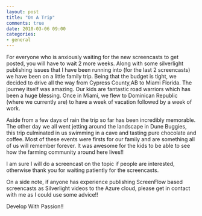 ```yaml
---
layout: post
title: "On A Trip"
comments: true
date: 2010-03-06 09:00
categories:
- general
---
```

For everyone who is anxiously waiting for the new screencasts to get posted, you will have to wait 2 more weeks. Along with some silverlight publishing issues that I have been running into (for the last 2 screencasts) we have been on a little family trip. Being that the budget is tight, we decided to drive all the way from Cypress County,AB to Miami Florida. The journey itself was amazing. Our kids are fantastic road warriors which has been a huge blessing. Once in Miami, we flew to Dominican Republic (where we currently are) to have a week of vacation followed by a week of work.

Aside from a few days of rain the trip so far has been incredibly memorable. The other day we all went jetting around the landscape in Dune Buggies, this trip culminated in us swimming in a cave and tasting pure chocolate and coffee. Most of these events were firsts for our family and are something all of us will remember forever. It was awesome for the kids to be able to see how the farming community around here lives!!

I am sure I will do a screencast on the topic if people are interested, otherwise thank you for waiting patiently for the screencasts.

On a side note, if anyone has experience publishing ScreenFlow based screencasts as Silverlight videos to the Azure cloud, please get in contact with me as I could use some advice!!

Develop With Passion!!







